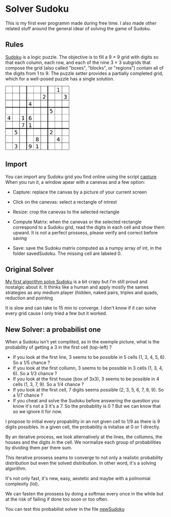 # Solver Sudoku

This is my first ever programm made during free time. I also made other related stuff around the general idear of solving the game of Sudoku.

## Rules

[Sudoku](https://en.wikipedia.org/wiki/Sudoku) is a logic puzzle. The objective is to fill a 9 × 9 grid with digits so that each column, each row, and each of the nine 3 × 3 subgrids that compose the grid (also called "boxes", "blocks", or "regions") contain all of the digits from 1 to 9. The puzzle setter provides a partially completed grid, which for a well-posed puzzle has a single solution.

<img src="Exemple.png" alt="An Exemple" width="200"/>

## Import

You can import any Sudoku grid you find online using the script [capture](capture.py)
When you run it, a window apear with a canevas and a few option:

- Capture: replace the canvas by a picture of your current screen

- Click on the canevas: select a rectangle of intrest

- Resize: crop the canevas to the selected rectangle

- Compute Matrix: when the canevas or the selected rectangle correspond to a Sudoku grid, read the digits in each cell and show them upward. It is not a perfect prossess, please verify and correct before saving

- Save: save the Sudoku matrix computed as a numpy array of int, in the folder savedSudoku. The missing cell are labeled 0.

## Original Solver

[My first algorithm solve Sudoku](sudoku.py) is a bit crapy but I'm still proud and nostalgic about it. It thinks like a human and apply mostly the sames strategies as any medium player (hidden, naked pairs, triples and quads, reduction and pointing

It is slow and can take to 15 min to converge. I don't know if it can solve every grid cause I only tried a few but it worked.

## New Solver: a probabilist one

When a Sudoku isn't yet complited, as in the exemple picture, what is the probability of getting a 3 in the first cell (top-left) ?

- If you look at the first line, 3 seems to be possible in 5 cells (1, 3, 4, 5, 6). So a 1/5 chance ?
- If you look at the first collumn, 3 seems to be possible in 3 cells (1, 3, 4, 6). So a 1/3 chance ?
- If you look at the first house (box of 3x3), 3 seems to be possible in 4 cells (1, 3, 7, 9). So a 1/4 chance ?
- If you look at the first cell, 7 digits seems possible (2, 3, 5, 6, 7, 8, 9). So a 1/7 chance ?
- If you cheat and solve the Sudoku before answering the question you know it's not a 3 it's a 7. So the probability is 0 ? But we can know that so we ignore it for now.

I propose to initial every propability in an not given cell to 1/9 as there is 9 digits possibles. In a given cell, the probability is initalise at 0 or 1 directly.

By an iterative process, we look alternatively at the lines, the collumns, the houses and the digits in the cell. We normalize each group of probabilities by dividing them per there sum.

This iterative prossess seams to converge to not only a realistic probability distribution but even the solved distribution. In other word, it's a solving algorithm.

It's not only fast, it's new, easy, aestetic and maybe with a polinomial complexity (lol).

We can fasten the prossess by doing a softmax every once in the while but at the risk of failing if done too soon or too often.

You can test this probabilist solver in the file [newSudoku](newSudoku.py)
